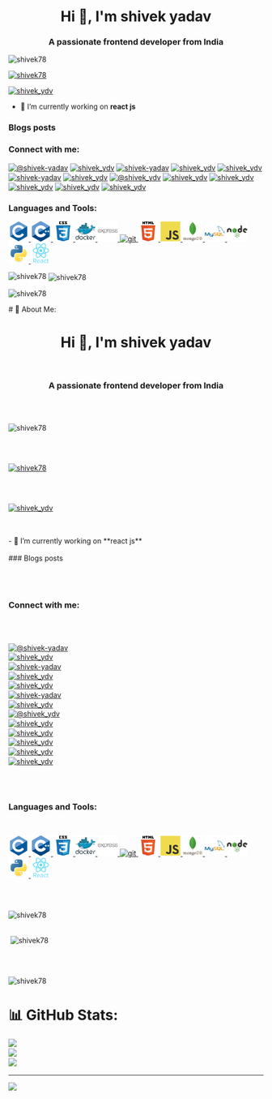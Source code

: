 <h1 align="center">Hi 👋, I'm shivek yadav</h1>
<h3 align="center">A passionate frontend developer from India</h3>

<p align="left"> <img src="https://komarev.com/ghpvc/?username=shivek78&label=Profile%20views&color=0e75b6&style=flat" alt="shivek78" /> </p>

<p align="left"> <a href="https://github.com/ryo-ma/github-profile-trophy"><img src="https://github-profile-trophy.vercel.app/?username=shivek78" alt="shivek78" /></a> </p>

<p align="left"> <a href="https://twitter.com/shivek_ydv" target="blank"><img src="https://img.shields.io/twitter/follow/shivek_ydv?logo=twitter&style=for-the-badge" alt="shivek_ydv" /></a> </p>

- 🔭 I’m currently working on **react js**

### Blogs posts
<!-- BLOG-POST-LIST:START -->
<!-- BLOG-POST-LIST:END -->

<h3 align="left">Connect with me:</h3>
<p align="left">
<a href="https://codepen.io/@shivek-yadav" target="blank"><img align="center" src="https://raw.githubusercontent.com/rahuldkjain/github-profile-readme-generator/master/src/images/icons/Social/codepen.svg" alt="@shivek-yadav" height="30" width="40" /></a>
<a href="https://twitter.com/shivek_ydv" target="blank"><img align="center" src="https://raw.githubusercontent.com/rahuldkjain/github-profile-readme-generator/master/src/images/icons/Social/twitter.svg" alt="shivek_ydv" height="30" width="40" /></a>
<a href="https://linkedin.com/in/shivek-yadav" target="blank"><img align="center" src="https://raw.githubusercontent.com/rahuldkjain/github-profile-readme-generator/master/src/images/icons/Social/linked-in-alt.svg" alt="shivek-yadav" height="30" width="40" /></a>
<a href="https://stackoverflow.com/users/shivek_ydv" target="blank"><img align="center" src="https://raw.githubusercontent.com/rahuldkjain/github-profile-readme-generator/master/src/images/icons/Social/stack-overflow.svg" alt="shivek_ydv" height="30" width="40" /></a>
<a href="https://kaggle.com/shivek_ydv" target="blank"><img align="center" src="https://raw.githubusercontent.com/rahuldkjain/github-profile-readme-generator/master/src/images/icons/Social/kaggle.svg" alt="shivek_ydv" height="30" width="40" /></a>
<a href="https://fb.com/shivek-yadav" target="blank"><img align="center" src="https://raw.githubusercontent.com/rahuldkjain/github-profile-readme-generator/master/src/images/icons/Social/facebook.svg" alt="shivek-yadav" height="30" width="40" /></a>
<a href="https://instagram.com/shivek_ydv" target="blank"><img align="center" src="https://raw.githubusercontent.com/rahuldkjain/github-profile-readme-generator/master/src/images/icons/Social/instagram.svg" alt="shivek_ydv" height="30" width="40" /></a>
<a href="https://medium.com/@shivek_ydv" target="blank"><img align="center" src="https://raw.githubusercontent.com/rahuldkjain/github-profile-readme-generator/master/src/images/icons/Social/medium.svg" alt="@shivek_ydv" height="30" width="40" /></a>
<a href="https://www.youtube.com/c/shivek_ydv" target="blank"><img align="center" src="https://raw.githubusercontent.com/rahuldkjain/github-profile-readme-generator/master/src/images/icons/Social/youtube.svg" alt="shivek_ydv" height="30" width="40" /></a>
<a href="https://www.codechef.com/users/shivek_ydv" target="blank"><img align="center" src="https://cdn.jsdelivr.net/npm/simple-icons@3.1.0/icons/codechef.svg" alt="shivek_ydv" height="30" width="40" /></a>
<a href="https://www.hackerrank.com/shivek_ydv" target="blank"><img align="center" src="https://raw.githubusercontent.com/rahuldkjain/github-profile-readme-generator/master/src/images/icons/Social/hackerrank.svg" alt="shivek_ydv" height="30" width="40" /></a>
<a href="https://www.leetcode.com/shivek_ydv" target="blank"><img align="center" src="https://raw.githubusercontent.com/rahuldkjain/github-profile-readme-generator/master/src/images/icons/Social/leet-code.svg" alt="shivek_ydv" height="30" width="40" /></a>
<a href="https://auth.geeksforgeeks.org/user/shivek_ydv" target="blank"><img align="center" src="https://raw.githubusercontent.com/rahuldkjain/github-profile-readme-generator/master/src/images/icons/Social/geeks-for-geeks.svg" alt="shivek_ydv" height="30" width="40" /></a>
</p>

<h3 align="left">Languages and Tools:</h3>
<p align="left"> <a href="https://www.cprogramming.com/" target="_blank" rel="noreferrer"> <img src="https://raw.githubusercontent.com/devicons/devicon/master/icons/c/c-original.svg" alt="c" width="40" height="40"/> </a> <a href="https://www.w3schools.com/cpp/" target="_blank" rel="noreferrer"> <img src="https://raw.githubusercontent.com/devicons/devicon/master/icons/cplusplus/cplusplus-original.svg" alt="cplusplus" width="40" height="40"/> </a> <a href="https://www.w3schools.com/css/" target="_blank" rel="noreferrer"> <img src="https://raw.githubusercontent.com/devicons/devicon/master/icons/css3/css3-original-wordmark.svg" alt="css3" width="40" height="40"/> </a> <a href="https://www.docker.com/" target="_blank" rel="noreferrer"> <img src="https://raw.githubusercontent.com/devicons/devicon/master/icons/docker/docker-original-wordmark.svg" alt="docker" width="40" height="40"/> </a> <a href="https://expressjs.com" target="_blank" rel="noreferrer"> <img src="https://raw.githubusercontent.com/devicons/devicon/master/icons/express/express-original-wordmark.svg" alt="express" width="40" height="40"/> </a> <a href="https://git-scm.com/" target="_blank" rel="noreferrer"> <img src="https://www.vectorlogo.zone/logos/git-scm/git-scm-icon.svg" alt="git" width="40" height="40"/> </a> <a href="https://www.w3.org/html/" target="_blank" rel="noreferrer"> <img src="https://raw.githubusercontent.com/devicons/devicon/master/icons/html5/html5-original-wordmark.svg" alt="html5" width="40" height="40"/> </a> <a href="https://developer.mozilla.org/en-US/docs/Web/JavaScript" target="_blank" rel="noreferrer"> <img src="https://raw.githubusercontent.com/devicons/devicon/master/icons/javascript/javascript-original.svg" alt="javascript" width="40" height="40"/> </a> <a href="https://www.mongodb.com/" target="_blank" rel="noreferrer"> <img src="https://raw.githubusercontent.com/devicons/devicon/master/icons/mongodb/mongodb-original-wordmark.svg" alt="mongodb" width="40" height="40"/> </a> <a href="https://www.mysql.com/" target="_blank" rel="noreferrer"> <img src="https://raw.githubusercontent.com/devicons/devicon/master/icons/mysql/mysql-original-wordmark.svg" alt="mysql" width="40" height="40"/> </a> <a href="https://nodejs.org" target="_blank" rel="noreferrer"> <img src="https://raw.githubusercontent.com/devicons/devicon/master/icons/nodejs/nodejs-original-wordmark.svg" alt="nodejs" width="40" height="40"/> </a> <a href="https://www.python.org" target="_blank" rel="noreferrer"> <img src="https://raw.githubusercontent.com/devicons/devicon/master/icons/python/python-original.svg" alt="python" width="40" height="40"/> </a> <a href="https://reactjs.org/" target="_blank" rel="noreferrer"> <img src="https://raw.githubusercontent.com/devicons/devicon/master/icons/react/react-original-wordmark.svg" alt="react" width="40" height="40"/> </a> </p>

<p><img align="left" src="https://github-readme-stats.vercel.app/api/top-langs?username=shivek78&show_icons=true&locale=en&layout=compact" alt="shivek78" /></p>

<p>&nbsp;<img align="center" src="https://github-readme-stats.vercel.app/api?username=shivek78&show_icons=true&locale=en" alt="shivek78" /></p>

<p><img align="center" src="https://github-readme-streak-stats.herokuapp.com/?user=shivek78&" alt="shivek78" /></p>
# 💫 About Me:
<h1 align="center">Hi 👋, I'm shivek yadav</h1><br><h3 align="center">A passionate frontend developer from India</h3><br><br><p align="left"> <img src="https://komarev.com/ghpvc/?username=shivek78&label=Profile%20views&color=0e75b6&style=flat" alt="shivek78" /> </p><br><br><p align="left"> <a href="https://github.com/ryo-ma/github-profile-trophy"><img src="https://github-profile-trophy.vercel.app/?username=shivek78" alt="shivek78" /></a> </p><br><br><p align="left"> <a href="https://twitter.com/shivek_ydv" target="blank"><img src="https://img.shields.io/twitter/follow/shivek_ydv?logo=twitter&style=for-the-badge" alt="shivek_ydv" /></a> </p><br><br>- 🔭 I’m currently working on **react js**<br><br>### Blogs posts<br><!-- BLOG-POST-LIST:START --><br><!-- BLOG-POST-LIST:END --><br><br><h3 align="left">Connect with me:</h3><br><p align="left"><br><a href="https://codepen.io/@shivek-yadav" target="blank"><img align="center" src="https://raw.githubusercontent.com/rahuldkjain/github-profile-readme-generator/master/src/images/icons/Social/codepen.svg" alt="@shivek-yadav" height="30" width="40" /></a><br><a href="https://twitter.com/shivek_ydv" target="blank"><img align="center" src="https://raw.githubusercontent.com/rahuldkjain/github-profile-readme-generator/master/src/images/icons/Social/twitter.svg" alt="shivek_ydv" height="30" width="40" /></a><br><a href="https://linkedin.com/in/shivek-yadav" target="blank"><img align="center" src="https://raw.githubusercontent.com/rahuldkjain/github-profile-readme-generator/master/src/images/icons/Social/linked-in-alt.svg" alt="shivek-yadav" height="30" width="40" /></a><br><a href="https://stackoverflow.com/users/shivek_ydv" target="blank"><img align="center" src="https://raw.githubusercontent.com/rahuldkjain/github-profile-readme-generator/master/src/images/icons/Social/stack-overflow.svg" alt="shivek_ydv" height="30" width="40" /></a><br><a href="https://kaggle.com/shivek_ydv" target="blank"><img align="center" src="https://raw.githubusercontent.com/rahuldkjain/github-profile-readme-generator/master/src/images/icons/Social/kaggle.svg" alt="shivek_ydv" height="30" width="40" /></a><br><a href="https://fb.com/shivek-yadav" target="blank"><img align="center" src="https://raw.githubusercontent.com/rahuldkjain/github-profile-readme-generator/master/src/images/icons/Social/facebook.svg" alt="shivek-yadav" height="30" width="40" /></a><br><a href="https://instagram.com/shivek_ydv" target="blank"><img align="center" src="https://raw.githubusercontent.com/rahuldkjain/github-profile-readme-generator/master/src/images/icons/Social/instagram.svg" alt="shivek_ydv" height="30" width="40" /></a><br><a href="https://medium.com/@shivek_ydv" target="blank"><img align="center" src="https://raw.githubusercontent.com/rahuldkjain/github-profile-readme-generator/master/src/images/icons/Social/medium.svg" alt="@shivek_ydv" height="30" width="40" /></a><br><a href="https://www.youtube.com/c/shivek_ydv" target="blank"><img align="center" src="https://raw.githubusercontent.com/rahuldkjain/github-profile-readme-generator/master/src/images/icons/Social/youtube.svg" alt="shivek_ydv" height="30" width="40" /></a><br><a href="https://www.codechef.com/users/shivek_ydv" target="blank"><img align="center" src="https://cdn.jsdelivr.net/npm/simple-icons@3.1.0/icons/codechef.svg" alt="shivek_ydv" height="30" width="40" /></a><br><a href="https://www.hackerrank.com/shivek_ydv" target="blank"><img align="center" src="https://raw.githubusercontent.com/rahuldkjain/github-profile-readme-generator/master/src/images/icons/Social/hackerrank.svg" alt="shivek_ydv" height="30" width="40" /></a><br><a href="https://www.leetcode.com/shivek_ydv" target="blank"><img align="center" src="https://raw.githubusercontent.com/rahuldkjain/github-profile-readme-generator/master/src/images/icons/Social/leet-code.svg" alt="shivek_ydv" height="30" width="40" /></a><br><a href="https://auth.geeksforgeeks.org/user/shivek_ydv" target="blank"><img align="center" src="https://raw.githubusercontent.com/rahuldkjain/github-profile-readme-generator/master/src/images/icons/Social/geeks-for-geeks.svg" alt="shivek_ydv" height="30" width="40" /></a><br></p><br><br><h3 align="left">Languages and Tools:</h3><br><p align="left"> <a href="https://www.cprogramming.com/" target="_blank" rel="noreferrer"> <img src="https://raw.githubusercontent.com/devicons/devicon/master/icons/c/c-original.svg" alt="c" width="40" height="40"/> </a> <a href="https://www.w3schools.com/cpp/" target="_blank" rel="noreferrer"> <img src="https://raw.githubusercontent.com/devicons/devicon/master/icons/cplusplus/cplusplus-original.svg" alt="cplusplus" width="40" height="40"/> </a> <a href="https://www.w3schools.com/css/" target="_blank" rel="noreferrer"> <img src="https://raw.githubusercontent.com/devicons/devicon/master/icons/css3/css3-original-wordmark.svg" alt="css3" width="40" height="40"/> </a> <a href="https://www.docker.com/" target="_blank" rel="noreferrer"> <img src="https://raw.githubusercontent.com/devicons/devicon/master/icons/docker/docker-original-wordmark.svg" alt="docker" width="40" height="40"/> </a> <a href="https://expressjs.com" target="_blank" rel="noreferrer"> <img src="https://raw.githubusercontent.com/devicons/devicon/master/icons/express/express-original-wordmark.svg" alt="express" width="40" height="40"/> </a> <a href="https://git-scm.com/" target="_blank" rel="noreferrer"> <img src="https://www.vectorlogo.zone/logos/git-scm/git-scm-icon.svg" alt="git" width="40" height="40"/> </a> <a href="https://www.w3.org/html/" target="_blank" rel="noreferrer"> <img src="https://raw.githubusercontent.com/devicons/devicon/master/icons/html5/html5-original-wordmark.svg" alt="html5" width="40" height="40"/> </a> <a href="https://developer.mozilla.org/en-US/docs/Web/JavaScript" target="_blank" rel="noreferrer"> <img src="https://raw.githubusercontent.com/devicons/devicon/master/icons/javascript/javascript-original.svg" alt="javascript" width="40" height="40"/> </a> <a href="https://www.mongodb.com/" target="_blank" rel="noreferrer"> <img src="https://raw.githubusercontent.com/devicons/devicon/master/icons/mongodb/mongodb-original-wordmark.svg" alt="mongodb" width="40" height="40"/> </a> <a href="https://www.mysql.com/" target="_blank" rel="noreferrer"> <img src="https://raw.githubusercontent.com/devicons/devicon/master/icons/mysql/mysql-original-wordmark.svg" alt="mysql" width="40" height="40"/> </a> <a href="https://nodejs.org" target="_blank" rel="noreferrer"> <img src="https://raw.githubusercontent.com/devicons/devicon/master/icons/nodejs/nodejs-original-wordmark.svg" alt="nodejs" width="40" height="40"/> </a> <a href="https://www.python.org" target="_blank" rel="noreferrer"> <img src="https://raw.githubusercontent.com/devicons/devicon/master/icons/python/python-original.svg" alt="python" width="40" height="40"/> </a> <a href="https://reactjs.org/" target="_blank" rel="noreferrer"> <img src="https://raw.githubusercontent.com/devicons/devicon/master/icons/react/react-original-wordmark.svg" alt="react" width="40" height="40"/> </a> </p><br><br><p><img align="left" src="https://github-readme-stats.vercel.app/api/top-langs?username=shivek78&show_icons=true&locale=en&layout=compact" alt="shivek78" /></p><br><br><p>&nbsp;<img align="center" src="https://github-readme-stats.vercel.app/api?username=shivek78&show_icons=true&locale=en" alt="shivek78" /></p><br><br><p><img align="center" src="https://github-readme-streak-stats.herokuapp.com/?user=shivek78&" alt="shivek78" /></p>

# 📊 GitHub Stats:
![](https://github-readme-stats.vercel.app/api?username=shivek78&theme=dark&hide_border=false&include_all_commits=false&count_private=false)<br/>
![](https://nirzak-streak-stats.vercel.app/?user=shivek78&theme=dark&hide_border=false)<br/>
![](https://github-readme-stats.vercel.app/api/top-langs/?username=shivek78&theme=dark&hide_border=false&include_all_commits=false&count_private=false&layout=compact)

---
[![](https://visitcount.itsvg.in/api?id=shivek78&icon=0&color=0)](https://visitcount.itsvg.in)

<!-- Proudly created with GPRM ( https://gprm.itsvg.in ) -->
